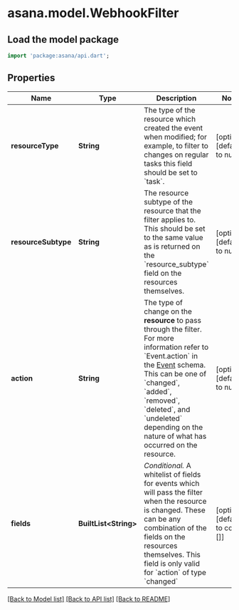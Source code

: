 # asana.model.WebhookFilter

## Load the model package
```dart
import 'package:asana/api.dart';
```

## Properties
Name | Type | Description | Notes
------------ | ------------- | ------------- | -------------
**resourceType** | **String** | The type of the resource which created the event when modified; for example, to filter to changes on regular tasks this field should be set to &#x60;task&#x60;. | [optional] [default to null]
**resourceSubtype** | **String** | The resource subtype of the resource that the filter applies to. This should be set to the same value as is returned on the &#x60;resource_subtype&#x60; field on the resources themselves. | [optional] [default to null]
**action** | **String** | The type of change on the **resource** to pass through the filter. For more information refer to &#x60;Event.action&#x60; in the [Event](/docs/tocS_Event) schema. This can be one of &#x60;changed&#x60;, &#x60;added&#x60;, &#x60;removed&#x60;, &#x60;deleted&#x60;, and &#x60;undeleted&#x60; depending on the nature of what has occurred on the resource. | [optional] [default to null]
**fields** | **BuiltList&lt;String&gt;** | *Conditional.* A whitelist of fields for events which will pass the filter when the resource is changed. These can be any combination of the fields on the resources themselves. This field is only valid for &#x60;action&#x60; of type &#x60;changed&#x60; | [optional] [default to const []]

[[Back to Model list]](../README.md#documentation-for-models) [[Back to API list]](../README.md#documentation-for-api-endpoints) [[Back to README]](../README.md)


